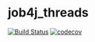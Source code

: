 # job4j_threads
[![Build Status](https://travis-ci.org/mikhail43435/job4j_threads.svg?branch=master)](https://travis-ci.org/mikhail43435/job4j_threads)
[![codecov](https://codecov.io/gh/mikhail43435/job4j_threads/branch/master/graph/badge.svg)](https://codecov.io/gh/mikhail43435/job4j_threads)
